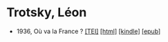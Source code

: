 # Trotsky, Léon

* 1936, Où va la France ?  <a class="file tei" href="https://hurlus.github.io/tei/trotsky1936_france.xml">[TEI]</a>  <a class="file html" href="https://hurlus.github.io/trotsky/trotsky1936_france.html">[html]</a>  <a class="file mobi" href="https://hurlus.github.io/trotsky/trotsky1936_france.mobi">[kindle]</a>  <a class="file epub" href="https://hurlus.github.io/trotsky/trotsky1936_france.epub">[epub]</a> 
